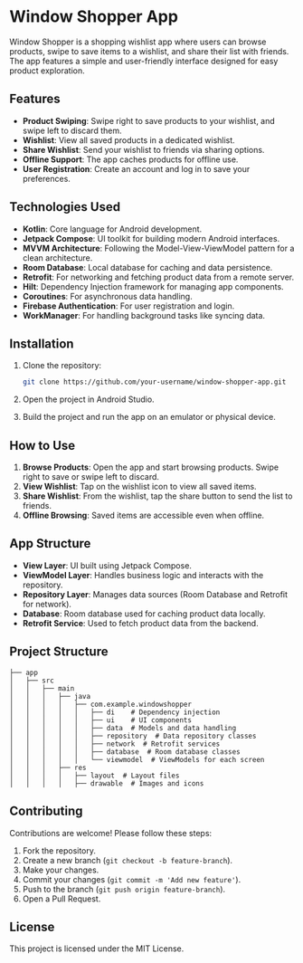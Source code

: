 

# Window Shopper App

Window Shopper is a shopping wishlist app where users can browse products, swipe to save items to a wishlist, and share their list with friends. The app features a simple and user-friendly interface designed for easy product exploration.

## Features
- **Product Swiping**: Swipe right to save products to your wishlist, and swipe left to discard them.
- **Wishlist**: View all saved products in a dedicated wishlist.
- **Share Wishlist**: Send your wishlist to friends via sharing options.
- **Offline Support**: The app caches products for offline use.
- **User Registration**: Create an account and log in to save your preferences.


## Technologies Used
- **Kotlin**: Core language for Android development.
- **Jetpack Compose**: UI toolkit for building modern Android interfaces.
- **MVVM Architecture**: Following the Model-View-ViewModel pattern for a clean architecture.
- **Room Database**: Local database for caching and data persistence.
- **Retrofit**: For networking and fetching product data from a remote server.
- **Hilt**: Dependency Injection framework for managing app components.
- **Coroutines**: For asynchronous data handling.
- **Firebase Authentication**: For user registration and login.
- **WorkManager**: For handling background tasks like syncing data.

## Installation

1. Clone the repository:

   ```bash
   git clone https://github.com/your-username/window-shopper-app.git
   ```

2. Open the project in Android Studio.

3. Build the project and run the app on an emulator or physical device.

## How to Use

1. **Browse Products**: Open the app and start browsing products. Swipe right to save or swipe left to discard.
2. **View Wishlist**: Tap on the wishlist icon to view all saved items.
3. **Share Wishlist**: From the wishlist, tap the share button to send the list to friends.
4. **Offline Browsing**: Saved items are accessible even when offline.

## App Structure

- **View Layer**: UI built using Jetpack Compose.
- **ViewModel Layer**: Handles business logic and interacts with the repository.
- **Repository Layer**: Manages data sources (Room Database and Retrofit for network).
- **Database**: Room database used for caching product data locally.
- **Retrofit Service**: Used to fetch product data from the backend.

## Project Structure

```
├── app
│   ├── src
│   │   ├── main
│   │   │   ├── java
│   │   │   │   ├── com.example.windowshopper
│   │   │   │   │   ├── di    # Dependency injection
│   │   │   │   │   ├── ui    # UI components
│   │   │   │   │   ├── data  # Models and data handling
│   │   │   │   │   ├── repository  # Data repository classes
│   │   │   │   │   ├── network  # Retrofit services
│   │   │   │   │   ├── database  # Room database classes
│   │   │   │   │   └── viewmodel  # ViewModels for each screen
│   │   │   ├── res
│   │   │   │   ├── layout  # Layout files
│   │   │   │   ├── drawable  # Images and icons
```

## Contributing
Contributions are welcome! Please follow these steps:

1. Fork the repository.
2. Create a new branch (`git checkout -b feature-branch`).
3. Make your changes.
4. Commit your changes (`git commit -m 'Add new feature'`).
5. Push to the branch (`git push origin feature-branch`).
6. Open a Pull Request.

## License
This project is licensed under the MIT License.

